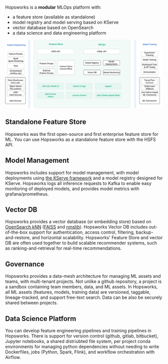 Hopsworks is a **modular** MLOps platform with:

 - a feature store (available as standalone)
 - model registry and model serving based on KServe
 - vector database based on OpenSearch
 - a data science and data engineering platform

<img src="/assets/images/concepts/mlops/architecture.svg">

## Standalone Feature Store
Hopsworks was the first open-source and first enterprise feature store for ML.  You can use Hopsworks as a standalone feature store with the HSFS API.

## Model Management
Hopsworks includes support for model management, with model deployments using [the KServe framework](https://github.com/kserve/kserve) and a model registry designed for KServe. Hopsworks logs all inference requests to Kafka to enable easy monitoring of deployed models, and provides model metrics with grafana/prometheus.

## Vector DB
Hopsworks provides a vector database (or embedding store) based on [OpenSearch kNN](https://opensearch.org/docs/latest/search-plugins/knn/index/) ([FAISS](https://ai.facebook.com/tools/faiss/) and [nmslib](https://github.com/nmslib/nmslib)). Hopsworks Vector DB includes out-of-the-box support for authentication, access control, filtering, backup-and-restore, and horizontal scalability. Hopsworks' Feature Store and vector DB are often used together to build scalable recommender systems, such as ranking-and-retrieval for real-time recommendations. 

## Governance
Hopsworks provides a data-mesh architecture for managing ML assets and teams, with multi-tenant projects. Not unlike a github repository, a project is a sandbox containing team members, data, and ML assets. In Hopsworks, all ML assets (features, models, training data) are versioned, taggable, lineage-tracked, and support free-text search. Data can be also be securely shared between projects.

## Data Science Platform
You can develop feature engineering pipelines and training pipelines in Hopsworks. There is support for version control (github, gitlab, bitbucket), Jupyter notebooks, a shared distriubted file system, per project conda environments for managing python dependencies without needing to write Dockerfiles, jobs (Python, Spark, Flink), and workflow orchestration with Airflow.

